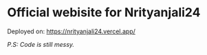 # Official webisite for Nrityanjali24
Deployed on: https://nrityanjali24.vercel.app/

<i>P.S: Code is still messy.</i>
